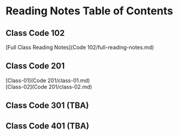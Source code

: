 # Reading Notes Table of Contents

## Class Code 102 
[Full Class Reading Notes](Code 102/full-reading-notes.md) <br>

## Class Code 201
[Class-01](Code 201/class-01.md) <br>
[Class-02](Code 201/class-02.md) <br>

## Class Code 301 (TBA)

## Class Code 401 (TBA)
